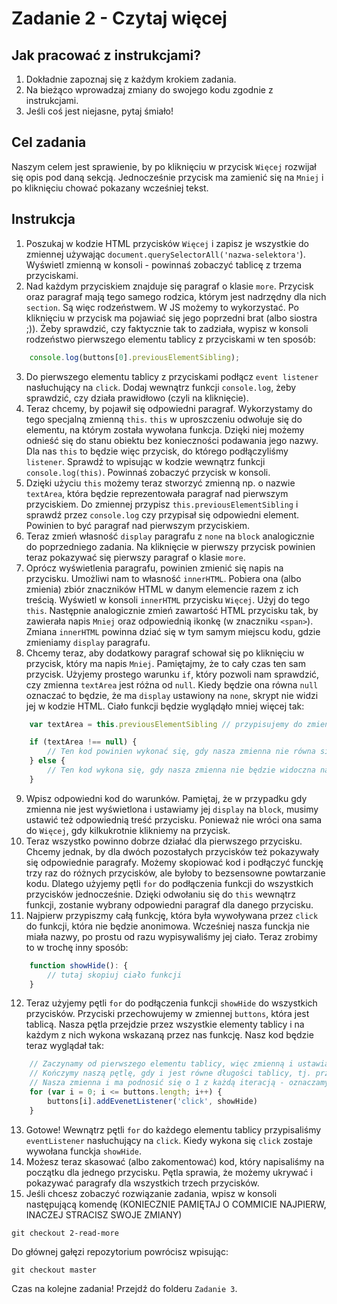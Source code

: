 # Zadanie 2 - Czytaj więcej

## Jak pracować z instrukcjami?

1. Dokładnie zapoznaj się z każdym krokiem zadania.
2. Na bieżąco wprowadzaj zmiany do swojego kodu zgodnie z instrukcjami.
3. Jeśli coś jest niejasne, pytaj śmiało!

## Cel zadania

Naszym celem jest sprawienie, by po kliknięciu w przycisk `Więcej` rozwijał się opis pod daną sekcją. Jednocześnie przycisk ma zamienić się na `Mniej` i po kliknięciu chować pokazany wcześniej tekst.

## Instrukcja

1. Poszukaj w kodzie HTML przycisków `Więcej` i zapisz je wszystkie do zmiennej używając `document.querySelectorAll('nazwa-selektora'`). Wyświetl zmienną w konsoli - powinnaś zobaczyć tablicę z trzema przyciskami.
2. Nad każdym przyciskiem znajduje się paragraf o klasie `more`. Przycisk oraz paragraf mają tego samego rodzica, którym jest nadrzędny dla nich `section`. Są więc rodzeństwem. W JS możemy to wykorzystać. Po kliknięciu w przycisk ma pojawiać się jego poprzedni brat (albo siostra ;)). Żeby sprawdzić, czy faktycznie tak to zadziała, wypisz w konsoli rodzeństwo pierwszego elementu tablicy z przyciskami w ten sposób:
```javascript
    console.log(buttons[0].previousElementSibling);
```
3. Do pierwszego elementu tablicy z przyciskami podłącz `event listener` nasłuchujący na `click`. Dodaj wewnątrz funkcji `console.log`, żeby sprawdzić, czy działa prawidłowo (czyli na kliknięcie).
4. Teraz chcemy, by pojawił się odpowiedni paragraf. Wykorzystamy do tego specjalną zmienną `this`. `this` w uproszczeniu odwołuje się do elementu, na którym została wywołana funkcja. Dzięki niej możemy odnieść się do stanu obiektu bez konieczności podawania jego nazwy. Dla nas `this` to będzie więc przycisk, do którego podłączyliśmy `listener`. Sprawdź to wpisując w kodzie wewnątrz funkcji `console.log(this)`. Powinnaś zobaczyć przycisk w konsoli.
5. Dzięki użyciu `this` możemy teraz stworzyć zmienną np. o nazwie `textArea`, która będzie reprezentowała paragraf nad pierwszym przyciskiem. Do zmiennej przypisz `this.previousElementSibling` i sprawdź przez `console.log` czy przypisał się odpowiedni element. Powinien to być paragraf nad pierwszym przyciskiem.
6. Teraz zmień własność `display` paragrafu z `none` na `block` analogicznie do poprzedniego zadania. Na kliknięcie w pierwszy przycisk powinien teraz pokazywać się pierwszy paragraf o klasie `more`. 
7. Oprócz wyświetlenia paragrafu, powinien zmienić się napis na przycisku. Umożliwi nam to własność `innerHTML`. Pobiera ona (albo zmienia) zbiór znaczników HTML w danym elemencie razem z ich treścią. Wyświetl w konsoli `innerHTML` przycisku `Więcej`. Użyj do tego `this`. Następnie analogicznie zmień zawartość HTML przycisku tak, by zawierała napis `Mniej` oraz odpowiednią ikonkę (w znaczniku `<span>`). Zmiana `innerHTML` powinna dziać się w tym samym miejscu kodu, gdzie zmieniamy `display` paragrafu.
8. Chcemy teraz, aby dodatkowy paragraf schował się po kliknięciu w przycisk, który ma napis `Mniej`. Pamiętajmy, że to cały czas ten sam przycisk. Użyjemy prostego warunku `if`, który pozwoli nam sprawdzić, czy zmienna `textArea` jest różna od `null`. Kiedy będzie ona równa `null` oznaczać to będzie, że ma `display` ustawiony na `none`, skrypt nie widzi jej w kodzie HTML. Ciało funkcji będzie wyglądąło mniej więcej tak:
```javascript
    var textArea = this.previousElementSibling // przypisujemy do zmiennej paragraf

    if (textArea !== null) {
        // Ten kod powinien wykonać się, gdy nasza zmienna nie równa się `null` tj. gdy ma jakąś zawartość. Zmienna nie będzie równa `null`, gdy będzie wyświetlona na stronie, tzn. jej `display` będzie równał się `block
    } else {
        // Ten kod wykona się, gdy nasza zmienna nie będzie widoczna na stronie, czyli w przypadku, gdy nie ma jej w kodzie HTML, bo ma `display` ustawiony na `none`
    }
```
9. Wpisz odpowiedni kod do warunków. Pamiętaj, że w przypadku gdy zmienna nie jest wyświetlona i ustawiamy jej `display` na `block`, musimy ustawić też odpowiednią treść przycisku. Ponieważ nie wróci ona sama do `Więcej`, gdy kilkukrotnie klikniemy na przycisk.
10. Teraz wszystko powinno dobrze działać dla pierwszego przycisku. Chcemy jednak, by dla dwóch pozostałych przycisków też pokazywały się odpowiednie paragrafy. Możemy skopiować kod i podłączyć funckję trzy raz do różnych przycisków, ale byłoby to bezsensowne powtarzanie kodu. Dlatego użyjemy pętli `for` do podłączenia funkcji do wszystkich przycisków jednocześnie. Dzięki odwołaniu się do `this` wewnątrz funkcji, zostanie wybrany odpowiedni paragraf dla danego przycisku.
11. Najpierw przypiszmy całą funkcję, która była wywoływana przez `click` do funkcji, która nie będzie anonimowa. Wcześniej nasza funckja nie miała nazwy, po prostu od razu wypisywaliśmy jej ciało. Teraz zrobimy to w trochę inny sposób:
```javascript
    function showHide(): {
        // tutaj skopiuj ciało funkcji
    }
```
12. Teraz użyjemy pętli `for` do podłączenia funkcji `showHide` do wszystkich przycisków. Przyciski przechowujemy w zmiennej `buttons`, która jest tablicą. Nasza pętla przejdzie przez wszystkie elementy tablicy i na każdym z nich wykona wskazaną przez nas funkcję. Nasz kod będzie teraz wyglądał tak:
```javascript
    // Zaczynamy od pierwszego elementu tablicy, więc zmienną i ustawiamy na 0, bo to indeks pierwszego elementu
    // Kończymy naszą pętlę, gdy i jest równe długości tablicy, tj. przeszło przez wszystkie jej elementy
    // Nasza zmienna i ma podnosić się o 1 z każdą iteracją - oznaczamy to przez ++. Jest to równe wyrażeniu i + 1
    for (var i = 0; i <= buttons.length; i++) {
        buttons[i].addEvenetListener('click', showHide)
    }
```
13. Gotowe! Wewnątrz pętli `for` do każdego elementu tablicy przypisaliśmy `eventListener` nasłuchujący na `click`. Kiedy wykona się `click` zostaje wywołana funckja `showHide`. 
14. Możesz teraz skasować (albo zakomentować) kod, który napisaliśmy na początku dla jednego przycisku. Pętla sprawia, że możemy ukrywać i pokazywać paragrafy dla wszystkich trzech przycisków.
15. Jeśli chcesz zobaczyć rozwiązanie zadania, wpisz w konsoli następującą komendę (KONIECZNIE PAMIĘTAJ O COMMICIE NAJPIERW, INACZEJ STRACISZ SWOJE ZMIANY)
```
git checkout 2-read-more
```
Do głównej gałęzi repozytorium powrócisz wpisując:
```
git checkout master
```
Czas na kolejne zadania! Przejdź do folderu `Zadanie 3`.
